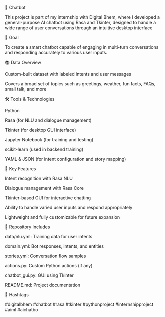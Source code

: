 🤖 Chatbot

This project is part of my internship with Digital Bhem, where I developed a general-purpose AI chatbot using Rasa and Tkinter, designed to handle a wide range of user conversations through an intuitive desktop interface

🎯 Goal

To create a smart chatbot capable of engaging in multi-turn conversations and responding accurately to various user inputs.


📚 Data Overview

Custom-built dataset with labeled intents and user messages

Covers a broad set of topics such as greetings, weather, fun facts, FAQs, small talk, and more

🛠️ Tools & Technologies

Python

Rasa (for NLU and dialogue management)

Tkinter (for desktop GUI interface)

Jupyter Notebook (for training and testing)

scikit-learn (used in backend training)

YAML & JSON (for intent configuration and story mapping)

🚀 Key Features

Intent recognition with Rasa NLU

Dialogue management with Rasa Core

Tkinter-based GUI for interactive chatting

Ability to handle varied user inputs and respond appropriately

Lightweight and fully customizable for future expansion

📁 Repository Includes

data/nlu.yml: Training data for user intents

domain.yml: Bot responses, intents, and entities

stories.yml: Conversation flow samples

actions.py: Custom Python actions (if any)

chatbot_gui.py: GUI using Tkinter

README.md: Project documentation

🔗 Hashtags

#digitalbhem #chatbot #rasa #tkinter #pythonproject #internshipproject #aiml #aichatbo
